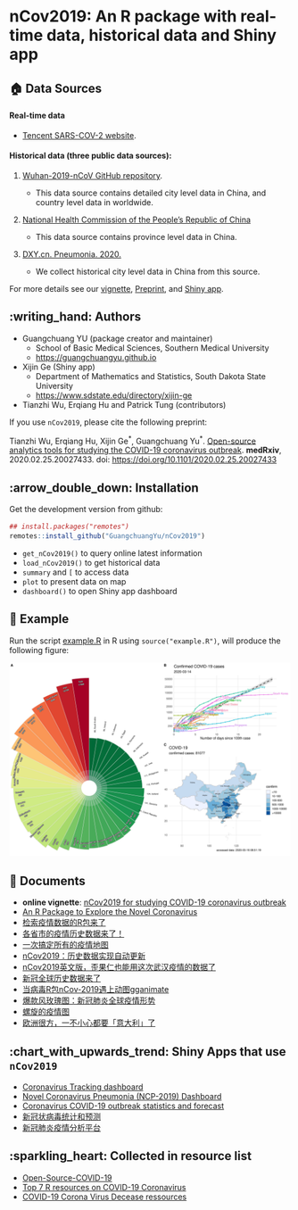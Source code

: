 # nCov2019: An R package with real-time data, historical data and Shiny app

## :house: Data Sources

#### Real-time data 

+ [Tencent SARS-COV-2 website](https://news.qq.com/zt2020/page/feiyan.htm). 

#### Historical data (three public data sources):

1. [Wuhan-2019-nCoV GitHub repository](https://github.com/canghailan/Wuhan-2019-nCoV).  

   - This data source contains detailed city level data in China, and country level data in worldwide.

2. [National Health Commission of the People’s Republic of China](http://www.nhc.gov.cn/xcs/yqtb/list_gzbd.shtml) 

    - This data source contains province level data in China.

3. [DXY.cn. Pneumonia. 2020.](https://ncov.dxy.cn/ncovh5/view/pneumonia) 

    - We collect historical city level data in China from this source.


For more details see our [vignette](https://guangchuangyu.github.io/nCov2019/), [Preprint](https://www.medrxiv.org/content/10.1101/2020.02.25.20027433v2), and [Shiny app](http://www.bcloud.org/e/).


## :writing\_hand: Authors

+ Guangchuang YU (package creator and maintainer)
    - School of Basic Medical Sciences, Southern Medical University
    - <https://guangchuangyu.github.io>
+ Xijin Ge (Shiny app)
    - Department of Mathematics and Statistics, South Dakota State University
    - <https://www.sdstate.edu/directory/xijin-ge>
+ Tianzhi Wu, Erqiang Hu and Patrick Tung (contributors)


If you use `nCov2019`, please cite the following preprint:

Tianzhi Wu, Erqiang Hu, Xijin Ge<sup>\*</sup>, Guangchuang Yu<sup>\*</sup>. [Open-source analytics tools for studying the COVID-19 coronavirus outbreak](https://www.medrxiv.org/content/10.1101/2020.02.25.20027433v2). **medRxiv**, 2020.02.25.20027433. doi: <https://doi.org/10.1101/2020.02.25.20027433> 


## :arrow\_double\_down: Installation

Get the development version from github:

``` r
## install.packages("remotes")
remotes::install_github("GuangchuangYu/nCov2019")
```

+ `get_nCov2019()` to query online latest information
+ `load_nCov2019()` to get historical data
+ `summary` and `[` to access data
+ `plot` to present data on map
+ `dashboard()` to open Shiny app dashboard

## :art: Example

Run the script [example.R](example.R) in R using `source("example.R")`, will produce the following figure:

![](nCov2019.jpg)

## :book: Documents

+ **online vignette**: [nCov2019 for studying COVID-19 coronavirus outbreak](https://guangchuangyu.github.io/nCov2019/)
+ [An R Package to Explore the Novel Coronavirus](https://towardsdatascience.com/an-r-package-to-explore-the-novel-coronavirus-590055738ad6)
+ [检索疫情数据的R包来了](https://mp.weixin.qq.com/s/_0D8ENb-4lGm4UV16Ok28A)
+ [各省市的疫情历史数据来了！](https://mp.weixin.qq.com/s/lrQWGKj-mReWrxfi_4Sw9A)
+ [一次搞定所有的疫情地图](https://mp.weixin.qq.com/s/iWyOvOoLDl2q9VCUEDY52A)
+ [nCov2019：历史数据实现自动更新](https://mp.weixin.qq.com/s/wTqeSVWZCH3YP8YzAj20EQ)
+ [nCov2019英文版，歪果仁也能用这次武汉疫情的数据了](https://mp.weixin.qq.com/s/u50yCKAGJfrcXgvHHhLbsA)
+ [新冠全球历史数据来了](https://mp.weixin.qq.com/s/tTmd7IJt9U9en62Hl1kBnw)
+ [当病毒R包nCov-2019遇上动图gganimate](https://mp.weixin.qq.com/s/54cAS4jOJEJw3_SvRJUjDg)
+ [爆款风玫瑰图：新冠肺炎全球疫情形势](https://mp.weixin.qq.com/s/ZIZr9zmxVIqjlAFQdK-t7A)
+ [螺旋的疫情图](https://mp.weixin.qq.com/s/lY1TpDqrMce5fB0_GsTlgA)
+ [欧洲很方，一不小心都要「意大利」了](https://mp.weixin.qq.com/s/m1FW20a7RJUhZ7MISkPrrg)


## :chart\_with\_upwards\_trend: Shiny Apps that use `nCov2019`

+ [Coronavirus Tracking dashboard](https://coronavirus.john-coene.com/)
+ [Novel Coronavirus Pneumonia (NCP-2019) Dashboard](https://github.com/gaospecial/NCPdashboard)
+ [Coronavirus COVID-19 outbreak statistics and forecast](http://www.bcloud.org/e/)
+ [新冠状病毒统计和预测](http://www.bcloud.org/v/)
+ [新冠肺炎疫情分析平台](http://14.215.135.56:3838/COVID-19-public/)

## :sparkling\_heart: Collected in resource list

+ [Open-Source-COVID-19](https://weileizeng.github.io/Open-Source-COVID-19/)
+ [Top 7 R resources on COVID-19 Coronavirus](https://www.statsandr.com/blog/top-r-resources-on-covid-19-coronavirus/)
+ [COVID-19 Corona Virus Decease ressources](http://covirusd.com/ressources/)

